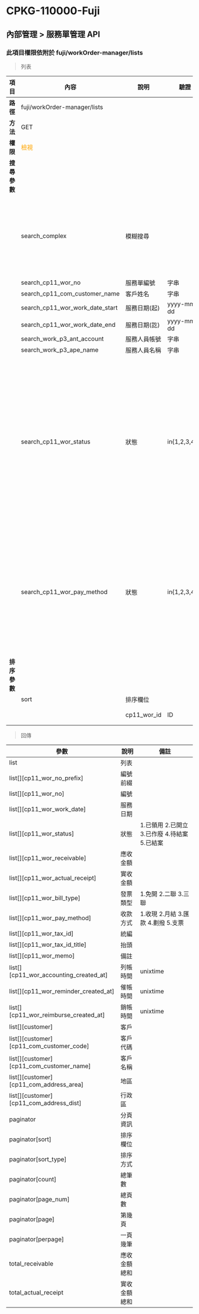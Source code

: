 # CPKG-110000-Fuji

## 內部管理 > 服務單管理 API

### 此項目權限依附於 fuji/workOrder-manager/lists

> 列表

| 項目                      | 內容                             | 說明                   | 驗證                  | 備註         |
|--------------------------|----------------------------------|-----------------------|-----------------------|----------------|
| <b>路徑</b>               | fuji/workOrder-manager/lists                 |                       |                       |                |
| <b>方法</b>               | GET                              |                       |                       |                |
| <b>權限</b>               | <font color="orange">檢視</font> |                       |                       |                |
| <b>搜尋參數</b>           |                                  |                       |                       |                |
|                          | search_complex              | 模糊搜尋               |           | 服務單編號,客戶姓名              |
|                          | search_cp11_wor_no              | 服務單編號               | 字串          |                |
|                          | search_cp11_com_customer_name     | 客戶姓名               | 字串          |                |
|                          | search_cp11_wor_work_date_start     | 服務日期(起)               | yyyy-mm-dd          |                |
|                          | search_cp11_wor_work_date_end     | 服務日期(訖)               | yyyy-mm-dd          |                |
|                          | search_work_p3_ant_account     | 服務人員帳號               | 字串          |                |
|                          | search_work_p3_ape_name     | 服務人員名稱               | 字串          |                |
|                          | search_cp11_wor_status     | 狀態               | in{1,2,3,4,5}          | 1.已領用 2.已開立 3.已作廢 4.待結案 5.已結案               |
|                          | search_cp11_wor_pay_method     | 狀態               | in{1,2,3,4,5}          | 1.收現 2.月結 3.匯款 4.劃撥 5.支票               |
| <b>排序參數</b>           |                                  |                       |                       |                |
|                          | sort                             | 排序欄位               |                       |                |
|                          |                                  | cp11_wor_id             | ID              | 預設               |

> 回傳

| 參數                                         | 說明                           | 備註                            |
|----------------------------------------------|--------------------------------|--------------------------------|
| list                                         | 列表                            |                                |
| list[][cp11_wor_no_prefix]               | 編號前綴                            |                                |
| list[][cp11_wor_no]               | 編號                            |                                |
| list[][cp11_wor_work_date]               | 服務日期                            |                                |
| list[][cp11_wor_status]               | 狀態                            | 1.已領用 2.已開立 3.已作廢 4.待結案 5.已結案                               |
| list[][cp11_wor_receivable]               | 應收金額                            |                                |
| list[][cp11_wor_actual_receipt]               | 實收金額                            |                                |
| list[][cp11_wor_bill_type]               | 發票類型                            | 1.免開 2.二聯 3.三聯                               |
| list[][cp11_wor_pay_method]               | 收款方式                            | 1.收現 2.月結 3.匯款 4.劃撥 5.支票                               |
| list[][cp11_wor_tax_id]               | 統編                            |                               |
| list[][cp11_wor_tax_id_title]               | 抬頭                            |                               |
| list[][cp11_wor_memo]               | 備註                            |                                |
| list[][cp11_wor_accounting_created_at]         | 列帳時間           | unixtime                    |
| list[][cp11_wor_reminder_created_at]         | 催帳時間           | unixtime                    |
| list[][cp11_wor_reimburse_created_at]         | 銷帳時間           | unixtime                    |
| list[][customer]         | 客戶           |                     |
| list[][customer][cp11_com_customer_code]         | 客戶代碼           |                     |
| list[][customer][cp11_com_customer_name]         | 客戶名稱           |                     |
| list[][customer][cp11_com_address_area]         | 地區           |                     |
| list[][customer][cp11_com_address_dist]         | 行政區           |                     |
| paginator                                    | 分頁資訊                        |                                |
| paginator[sort]                              | 排序欄位                        |                                |
| paginator[sort_type]                         | 排序方式                        |                                |
| paginator[count]                             | 總筆數                          |                                |
| paginator[page_num]                          | 總頁數                          |                                |
| paginator[page]                              | 第幾頁                          |                                |
| paginator[perpage]                           | 一頁幾筆                        |                                |
| total_receivable                           | 應收金額總和                        |                                |
| total_actual_receipt                           | 實收金額總和                        |                                |
